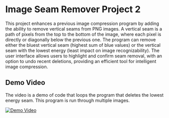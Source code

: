 # Image Seam Remover Project 2

This project enhances a previous image compression program by adding the ability to remove vertical seams from PNG images. A vertical seam is a path of pixels from the top to the bottom of the image, where each pixel is directly or diagonally below the previous one. The program can remove either the bluest vertical seam (highest sum of blue values) or the vertical seam with the lowest energy (least impact on image recognizability). The user interface allows users to highlight and confirm seam removal, with an option to undo recent deletions, providing an efficient tool for intelligent image compression.

## Demo Video

The video is a demo of code that loops the program that deletes the lowest energy seam. This program is run through multiple images.


[![Demo Video](https://github.com/user-attachments/assets/db4e7736-ff20-4535-a122-d1f72dfd6c79)](https://youtu.be/zpXWvhokJPs?si=TMUb9a4rzZimhmK2)

